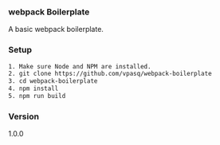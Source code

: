 ### webpack Boilerplate 
A basic webpack boilerplate.


### Setup 
```bash
1. Make sure Node and NPM are installed.
2. git clone https://github.com/vpasq/webpack-boilerplate
3. cd webpack-boilerplate
4. npm install
5. npm run build
```

### Version
1.0.0